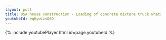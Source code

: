 ```yaml
---
layout: post
title: USA house construction - Loading of concrete mixture truck whatsapp status
youtubeId: eqHywLzsQ6Q
---
```


{% include youtubePlayer.html id=page.youtubeId %}
